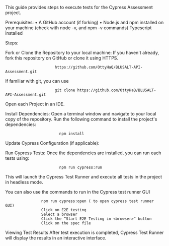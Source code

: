 This guide provides steps to execute tests for the Cypress Assessment project.

Prerequisites: • A GitHub account (if forking) • Node.js and npm installed on your machine (check with node -v, and npm -v commands) Typescript installed

Steps:

Fork or Clone the Repository to your local machine: If you haven't already, fork this repository on GitHub or clone it using HTTPS.

                          https://github.com/OttyHaQ/BLUSALT-API-Assessment.git
If familiar with git, you can use

                          git clone https://github.com/OttyHaQ/BLUSALT-API-Assessment.git
Open each Project in an IDE.

Install Dependencies: Open a terminal window and navigate to your local copy of the repository. Run the following command to install the project's dependencies:

                            npm install
Update Cypress Configuration (if applicable):

Run Cypress Tests: Once the dependencies are installed, you can run each tests using:

                            npm run cypress:run
This will launch the Cypress Test Runner and execute all tests in the project in headless mode.

You can also use the commands to run in the Cypress test runner GUI

                    npm run cypress:open ( to open cypress test runner GUI)
                    Click on E2E testing
                    Select a browser
                    Click the “Start E2E Testing in <browser>” button
                    Click on the spec file 
Viewing Test Results After test execution is completed, Cypress Test Runner will display the results in an interactive interface.

